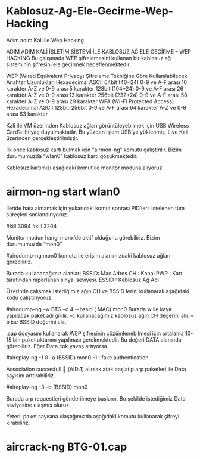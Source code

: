 # Kablosuz-Ag-Ele-Gecirme-Wep-Hacking
Adım adım Kali ile Wep Hacking

ADIM ADIM KALİ İŞLETİM SİSTEMİ İLE  KABLOSUZ AĞ ELE GEÇİRME – WEP HACKING
Bu çalışmada WEP şifrelemesini kullanan bir kablosuz ağ sisteminin şifresini ele geçirmek hedeflenmektedir.

WEP (Wired Equivalent Privacy)  Şifreleme Tekniğine Göre Kullanılabilecek Anahtar Uzunlukları 
Hexadecimal ASCII 
64bit (40+24) 0-9 ve A-F arası 10 karakter A-Z ve 0-9 arası 5 karakter 
128bit (104+24) 0-9 ve A-F arası 26 karakter A-Z ve 0-9 arası 13 karakter 
256bit (232+24) 0-9 ve A-F arası 58 karakter A-Z ve 0-9 arası 29 karakter 
WPA (Wi-Fi Protected Access) 
Hexadecimal ASCII 
128bit-256bit 0-9 ve A-F arası 64 karakter A-Z ve 0-9 arası 63 karakter 

Kali ile VM üzerinden Kablosuz ağları görüntüleyebilmek için USB Wireless Card’a ihtiyaç duyulmaktadır. Bu yüzden işlem USB’ye yüklenmiş, Live Kali üzerinden gerçekleştirilmiştir.

İlk önce kablosuz kartı bulmak için “airmon-ng” komutu çalıştırılır. Bizim durumumuzda “wlan0” kablosuz kartı gözükmektedir.

 

Kablosuz kartımızı aşağıdaki komut ile monitör moduna alıyoruz.
# airmon-ng start wlan0

 

İleride hata almamak için yukarıdaki komut sonrası PID’leri listelenen tüm süreçleri sonlandırıyoruz.

#kill 3094
#kill 3204

Monitor modun hangi monx’de aktif olduğunu görebiliriz. Bizim durumumuzda “mon0”.

#airodump-ng mon0 komutu ile erişim alanımızdaki kablosuz ağları görebiliriz.

Burada kullanacağımız alanlar;
BSSID: Mac  Adres
CH : Kanal
PWR : Kart tarafından raporlanan sinyal seviyesi. 
ESSID : Kablosuz Ağ Adı

Üzerinde çalışmak istediğimiz ağın CH ve BSSID lerini kullanarak aşağıdaki kodu çalıştırıyoruz.

#airodump-ng –w BTG –c 4 --bssid ( MAC) mon0
Burada w ile kayıt yapılacak paket adı girilir. –c kullanacağımız kablosuz ağın CH değerini alır. –b ise BSSID değerini alır.

 
.cap dosyasını kullanarak WEP şifresinin çözümlenebilmesi için ortalama 10-15 bin paket aktarımı yapılması gerekmektedir.  Bu değeri DATA alanında görebiliriz. Eğer Data çok yavaş artıyorsa 

#aireplay-ng -1 0 –a (BSSID) mon0
-1 : fake authentication

Association succesfull  (AID:1) alırsak atak başlatıp arp paketleri ile Data sayısını arttırabiliriz.

#aireplay-ng -3 –b (BSSID) mon0

 
Burada arp requestleri gönderilmeye başlanır. Bu şekilde istediğimiz Data seviyesine ulaşmış oluruz.

Yeterli paket sayısına ulaştığımızda aşağıdaki komutu kullanarak şifreyi kırabiliriz.
# aircrack-ng BTG-01.cap 
 



